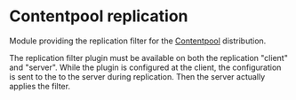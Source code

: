 # Contentpool replication
Module providing the replication filter for the [Contentpool](https://github.com/drunomics/contentpool) distribution.

The replication filter plugin must be available on both the replication "client" and "server". 
While the plugin is configured at the client, the configuration is sent to the to the server during replication. Then
the server actually applies the filter.
